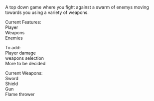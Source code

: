 A top down game where you fight against a swarm of enemys moving towards you using a variety of weapons.  

Current Features:  
Player  
Weapons  
Enemies  

To add:  
Player damage  
weapons selection  
More to be decided  

Current Weapons:  
Sword  
Shield  
Gun  
Flame thrower  
